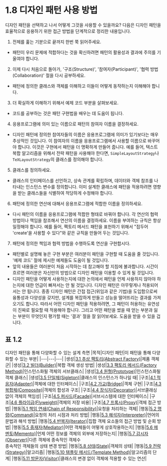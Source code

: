 # 1.8 디자인 패턴 사용 방법
디자인 패턴을 선택하고 나서 어떻게 그것을 사용할 수 있을까요? 다음은 디자인 패턴을 효율적으로 응용하기 위한 접근 방법을 단계적으로 정리한 내용입니다.

1. 전체를 훑는 기분으로 끝까지 한번 쭉 읽어주세요.
  - 패턴이 우리 문제에 적합하다는 것을 확신하려면 패턴의 활용성과 결과에 주의를 기울여야 합니다.
2. 이제 다시 처음으로 돌아가, '구조(Structure)', '참여자(Participant)', '협력 방법(Collaboration)' 절을 다시 공부하세요.
  - 패턴에 정의한 클래스와 객체를 이해하고 이들이 어떻게 동작하는지 이해해야 합니다.
3. 더 확실하게 이해하기 위해서 예제 코드 부분을 살펴보세요.
  - 코드를 공부하는 것은 패턴 구현법을 배우는 데 도움이 됩니다.
4. 응용프로그램에 의미 있는 이름으로 패턴의 참여자 이름을 결정하세요.
  - 디자인 패턴에 정의한 참여자들의 이름은 응용프로그램에 의미가 있기보다는 매우 추상적인 것입니다. 이 참여자의 이름을 응용프로그램에서 사용할 이름으로 바꾸어야 합니다. 이것은 구현에서 패턴을 더 명확하게 만들어 줍니다. 예를 들어, 텍스트 복합 알고리즘을 위해서 전략 패턴을 사용해야 한다면, `SimpleLayoutStrategy`나 `TeXLayoutStrategy`의 클래스를 정의해야 합니다.
5. 클래스를 정의하세요.
  - 클래스의 인터페이스를 선언하고, 상속 관계를 확립하며, 데이터와 객체 참조를 나타내는 인스턴스 변수를 정의합니다. 이미 설계한 클래스에 패턴을 적용하려면 영향을 받는 클래스들을 식별하여 적당하게 수정해야 합니다.
6. 패턴에 정의한 연산에 대해서 응용프로그램에 적합한 이름을 정의하세요.
  - 다시 패턴의 이름을 응용프로그램에 적합한 형태로 바꿔야 합니다. 각 연산의 협력 방법이나 책임을 참조해서 연산의 이름을 결정하세요. 이름을 부여하는 규칙은 항상 일정해야 합니다. 예를 들어, 팩토리 메서드 패턴을 표헌하기 위해서 "접두어 'create'을 사용할 수 있다"와 같은 규칙을 만들어 두는 것입니다.
7. 패턴에 정의한 책임과 협력 방법을 수행하도록 연산을 구현합시다.
  - 패턴별로 설명해 놓은 구현 부분은 여러분이 패턴을 구현할 때 도움을 줄 것입니다. '예제 코드' 절에 제시한 예제들도 도움이 될 것입니다.
  - 앞의 내용들은 여러분이 처음 시작하는 데 참고해야 할 지침에 불과합니다. 시간이 흐르면 여러분은 자신만의 방법으로 디자인 패턴을 이용할 수 있게 될 것입니다.
  - 디자인 패턴을 어떻게 사용하는지에 대한 논의에서 패턴을 언제 사용하지 않아야 하는지에 대한 언급이 빠져서는 안 될 것입니다. 디자인 패턴은 아무렇게나 적용되어서는 안 됩니다. 종종 디자인 패턴은 간접 접근(위임과 같은 기법)을 도입함으로써 융통성과 다양성을 갖지만, 설계를 복잡하게 만들고 성능을 떨어뜨리는 결과를 가져오기도 합니다. 따라서 어떤 디자인 패턴을 적용하려면, 그 패턴이 허용하는 유연성이 진짜로 필요할 때 적용해야 합니다. 그리고 어떤 패턴을 썼을 때 얻는 부분과 잃는 부분이 무엇인지 평가할 때는 '결과' 절을 잘 읽어보세요. 도움을 받을 수 있을 겁니다.

## 표 1.2
디자인 패턴을 통해 다양화할 수 있는 설계 측면
|목적|디자인 패턴|이 패턴을 통해 다양화할 수 있는 부분|
|---|---|---|
|생성|[3.1 추상 팩토리(Abstract Factory)](https://github.com/wonder13662/my-books/blob/writing/GOF-design-patterns/Chapter03/3-1.md)|제품 객체군|
|생성|[3.2 빌더(Builder)](https://github.com/wonder13662/my-books/blob/writing/GOF-design-patterns/Chapter03/3-2.md)|복합 객체 생성 방법|
|생성|[3.3 팩토리 메서드(Factory Method)](https://github.com/wonder13662/my-books/blob/writing/GOF-design-patterns/Chapter03/3-3.md)|인스턴스화될 객체의 서브클래스|
|생성|[3.4 원형(Prototype)](https://github.com/wonder13662/my-books/blob/writing/GOF-design-patterns/Chapter03/3-4.md)|인스턴스화될 객체 클래스|
|생성|[3.5 단일체(Sigleton)](https://github.com/wonder13662/my-books/blob/writing/GOF-design-patterns/Chapter03/3-5.md)|클래스의 인스턴스가 하나일 때|
|구조|[4.1 적응자(Adapter)](https://github.com/wonder13662/my-books/blob/writing/GOF-design-patterns/Chapter04/4-1.md)|객체에 대한 인터페이스|
|구조|[4.2 가교(Bridge)](https://github.com/wonder13662/my-books/blob/writing/GOF-design-patterns/Chapter04/4-2.md)|객체 구현|
|구조|[4.3 복합체(Composite)](https://github.com/wonder13662/my-books/blob/writing/GOF-design-patterns/Chapter04/4-3.md)|객체의 합성과 구조|
|구조|[4.4 장식자(Decorator)](https://github.com/wonder13662/my-books/blob/writing/GOF-design-patterns/Chapter04/4-4.md)|서브클래싱 없이 객체의 책임성|
|구조|[4.5 퍼사드(Facade)](https://github.com/wonder13662/my-books/blob/writing/GOF-design-patterns/Chapter04/4-5.md)|서브시스템에 대한 인터페이스|
|구조|[4.6 플라이급(Flyweight)](https://github.com/wonder13662/my-books/blob/writing/GOF-design-patterns/Chapter04/4-6.md)|객체의 저장 비용|
|구조|[4.7 프록시(Proxy)](https://github.com/wonder13662/my-books/blob/writing/GOF-design-patterns/Chapter04/4-7.md)|객체 접근 방법|
|행동|[5.1 책임 연쇄(Chain of Responsibility)](https://github.com/wonder13662/my-books/blob/writing/GOF-design-patterns/Chapter05/5-1.md)|요청을 처리하는 객체|
|행동|[5.2 명령(Command)](https://github.com/wonder13662/my-books/blob/writing/GOF-design-patterns/Chapter05/5-2.md)|요청의 처리 시점과 처리 방법|
|행동|[5.3 해석자(Interpreter)](https://github.com/wonder13662/my-books/blob/writing/GOF-design-patterns/Chapter05/5-3.md)|언어의 문법과 해석 방법|
|행동|[5.4 반복자(Iterator)](https://github.com/wonder13662/my-books/blob/writing/GOF-design-patterns/Chapter05/5-4.md)|집합 객체 요소들의 접근 방법 및 순회 방법|
|행동|[5.5 중재자(Mediator)](https://github.com/wonder13662/my-books/blob/writing/GOF-design-patterns/Chapter05/5-5.md)|어떤 객체들이 어떻게 상호작용하는지|
|행동|[5.6 메멘토(Memento)](https://github.com/wonder13662/my-books/blob/writing/GOF-design-patterns/Chapter05/5-6.md)|언제 어떤 정보를 객체의 외부에 저장하는지|
|행동|[5.7 감시자(Observer)](https://github.com/wonder13662/my-books/blob/writing/GOF-design-patterns/Chapter05/5-7.md)|다른 객체에 종속적인 객체수<br>종속적인 객체들의 상태 변경 방법|
|행동|[5.8 상태(State)](https://github.com/wonder13662/my-books/blob/writing/GOF-design-patterns/Chapter05/5-8.md)|객체의 상태|
|행동|[5.9 전략(Strategy)](https://github.com/wonder13662/my-books/blob/writing/GOF-design-patterns/Chapter05/5-9.md)|알고리즘|
|행동|[5.10 템플릿 메서드(Template Method)](https://github.com/wonder13662/my-books/blob/writing/GOF-design-patterns/Chapter05/5-10.md)|알고리즘의 단계|
|행동|[5.11 방문자(Visitor)](https://github.com/wonder13662/my-books/blob/writing/GOF-design-patterns/Chapter05/5-11.md)|클래스의 변경 없이 객체에 적용할 수 있는 연산|